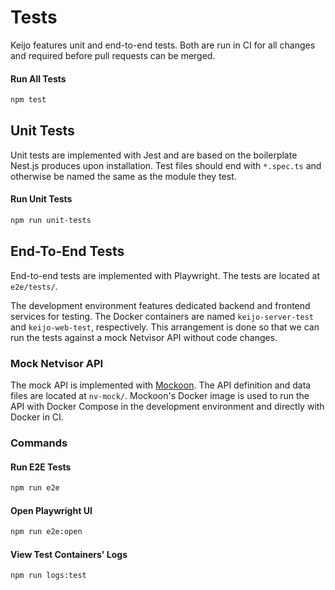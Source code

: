 # Tests

Keijo features unit and end-to-end tests. Both are run in CI for all changes and required before pull requests can be merged.

#### Run All Tests

```bash
npm test
```

## Unit Tests

Unit tests are implemented with Jest and are based on the boilerplate Nest.js produces upon installation. Test files should end with `*.spec.ts` and otherwise be named the same as the module they test.

#### Run Unit Tests

```bash
npm run unit-tests
```

## End-To-End Tests

End-to-end tests are implemented with Playwright. The tests are located at `e2e/tests/`.

The development environment features dedicated backend and frontend services for testing. The Docker containers are named `keijo-server-test` and `keijo-web-test`, respectively. This arrangement is done so that we can run the tests against a mock Netvisor API without code changes.

### Mock Netvisor API

The mock API is implemented with [Mockoon](https://mockoon.com/). The API definition and data files are located at `nv-mock/`. Mockoon's Docker image is used to run the API with Docker Compose in the development environment and directly with Docker in CI.

### Commands

#### Run E2E Tests

```bash
npm run e2e
```

#### Open Playwright UI

```bash
npm run e2e:open
```

#### View Test Containers' Logs

```bash
npm run logs:test
```
